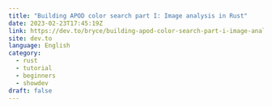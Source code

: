```yaml
---
title: "Building APOD color search part I: Image analysis in Rust"
date: 2023-02-23T17:45:19Z
link: https://dev.to/bryce/building-apod-color-search-part-i-image-analysis-in-rust-24a5?utm_medium=RSS&utm_source=news.12bit.vn
site: dev.to
language: English
category:
  - rust
  - tutorial
  - beginners
  - showdev
draft: false
---
```

